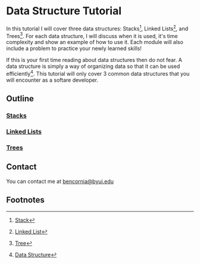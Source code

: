 # Data Structure Tutorial
In this tutorial I will cover three data structures: Stacks[^1], Linked Lists[^2], and Trees[^3]. For each data structure, I will discuss when it is used, it's time complexity and show an example of how to use it. Each module will also include a problem to practice your newly learned skills!

If this is your first time reading about data structures then do not fear. A data structure is simply a way of organizing data so that it can be used efficiently[^4]. This tutorial will only cover 3 common data structures that you will encounter as a softare developer.

## Outline

### [Stacks]()
### [Linked Lists]()
### [Trees]() 

## Contact
You can contact me at bencornia@byui.edu

## Footnotes
[^1]: [Stack](https://en.wikipedia.org/wiki/Stack_(abstract_data_type))
[^2]: [Linked List](https://en.wikipedia.org/wiki/Linked_list)
[^3]: [Tree](https://en.wikipedia.org/wiki/Tree_(data_structure))
[^4]: [Data Structure](https://developer.mozilla.org/en-US/docs/Glossary/Data_structure)